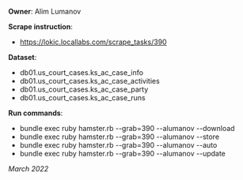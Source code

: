 **Owner**: Alim Lumanov

**Scrape instruction**:

* https://lokic.locallabs.com/scrape_tasks/390

**Dataset**:

* db01.us_court_cases.ks_ac_case_info
* db01.us_court_cases.ks_ac_case_activities
* db01.us_court_cases.ks_ac_case_party
* db01.us_court_cases.ks_ac_case_runs

**Run commands**:

* bundle exec ruby hamster.rb --grab=390 --alumanov --download
* bundle exec ruby hamster.rb --grab=390 --alumanov --store
* bundle exec ruby hamster.rb --grab=390 --alumanov --auto
* bundle exec ruby hamster.rb --grab=390 --alumanov --update

_March 2022_
